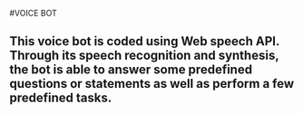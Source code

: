 #VOICE BOT

## This voice bot is coded using Web speech API. Through its speech recognition and synthesis, the bot is able to answer some predefined questions or statements as well as perform a few predefined tasks.
